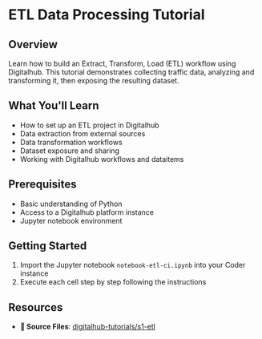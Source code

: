 # ETL Data Processing Tutorial

## Overview

Learn how to build an Extract, Transform, Load (ETL) workflow using Digitalhub. This tutorial demonstrates collecting traffic data, analyzing and transforming it, then exposing the resulting dataset.

## What You'll Learn

- How to set up an ETL project in Digitalhub
- Data extraction from external sources
- Data transformation workflows
- Dataset exposure and sharing
- Working with Digitalhub workflows and dataitems

## Prerequisites

- Basic understanding of Python
- Access to a Digitalhub platform instance
- Jupyter notebook environment

## Getting Started

1. Import the Jupyter notebook `notebook-etl-ci.ipynb` into your Coder instance
2. Execute each cell step by step following the instructions

## Resources

- **📁 Source Files**: [digitalhub-tutorials/s1-etl](https://github.com/scc-digitalhub/digitalhub-tutorials/tree/main/s1-etl)
